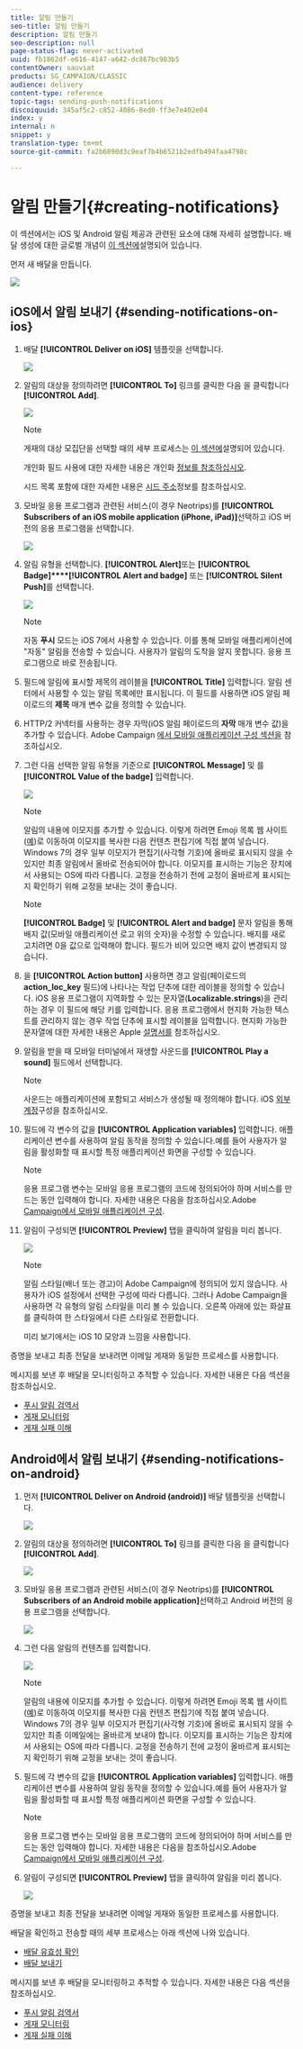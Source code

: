 ```yaml
---
title: 알림 만들기
seo-title: 알림 만들기
description: 알림 만들기
seo-description: null
page-status-flag: never-activated
uuid: fb1862df-e616-4147-a642-dc867bc983b5
contentOwner: sauviat
products: SG_CAMPAIGN/CLASSIC
audience: delivery
content-type: reference
topic-tags: sending-push-notifications
discoiquuid: 345af5c2-c852-4086-8ed0-ff3e7e402e04
index: y
internal: n
snippet: y
translation-type: tm+mt
source-git-commit: fa2b6890d3c9eaf7b4b6521b2edfb494faa4798c

---
```



# 알림 만들기{#creating-notifications}

이 섹션에서는 iOS 및 Android 알림 제공과 관련된 요소에 대해 자세히 설명합니다. 배달 생성에 대한 글로벌 개념이 [이 섹션에](../../delivery/using/steps-about-delivery-creation-steps.md)설명되어 있습니다.

먼저 새 배달을 만듭니다.

![](assets/nmac_delivery_1.png)

## iOS에서 알림 보내기 {#sending-notifications-on-ios}

1. 배달 **[!UICONTROL Deliver on iOS]** 템플릿을 선택합니다.

   ![](assets/nmac_delivery_ios_1.png)

1. 알림의 대상을 정의하려면 **[!UICONTROL To]** 링크를 클릭한 다음 을 클릭합니다 **[!UICONTROL Add]**.

   ![](assets/nmac_delivery_ios_2.png)

   >[!NOTE]
   >
   >게재의 대상 모집단을 선택할 때의 세부 프로세스는 [이 섹션에](../../delivery/using/steps-defining-the-target-population.md)설명되어 있습니다.
   >
   >개인화 필드 사용에 대한 자세한 내용은 개인화 [정보를 참조하십시오](../../delivery/using/about-personalization.md).
   >
   >시드 목록 포함에 대한 자세한 내용은 [시드 주소](../../delivery/using/about-seed-addresses.md)정보를 참조하십시오.

1. 모바일 응용 프로그램과 관련된 서비스(이 경우 Neotrips)를 **[!UICONTROL Subscribers of an iOS mobile application (iPhone, iPad)]**&#x200B;선택하고 iOS 버전의 응용 프로그램을 선택합니다.

   ![](assets/nmac_delivery_ios_3.png)

1. 알림 유형을 선택합니다. **[!UICONTROL Alert]**&#x200B;또는 **[!UICONTROL Badge]****[!UICONTROL Alert and badge]** 또는 **[!UICONTROL Silent Push]**&#x200B;를 선택합니다.

   ![](assets/nmac_delivery_ios_4.png)

   >[!NOTE]
   >
   >자동 **푸시** 모드는 iOS 7에서 사용할 수 있습니다. 이를 통해 모바일 애플리케이션에 &quot;자동&quot; 알림을 전송할 수 있습니다. 사용자가 알림의 도착을 알지 못합니다. 응용 프로그램으로 바로 전송됩니다.

1. 필드에 알림에 표시할 제목의 레이블을 **[!UICONTROL Title]** 입력합니다. 알림 센터에서 사용할 수 있는 알림 목록에만 표시됩니다. 이 필드를 사용하면 iOS 알림 페이로드의 **제목** 매개 변수 값을 정의할 수 있습니다.
1. HTTP/2 커넥터를 사용하는 경우 자막(iOS 알림 페이로드의 **자막** 매개 변수 값)을 추가할 수 있습니다. Adobe Campaign [에서 모바일 애플리케이션 구성 섹션을](../../delivery/using/configuring-the-mobile-application.md) 참조하십시오.
1. 그런 다음 선택한 알림 유형을 기준으로 **[!UICONTROL Message]** 및 를 **[!UICONTROL Value of the badge]** 입력합니다.

   ![](assets/nmac_delivery_ios_5.png)

   >[!NOTE]
   >
   >알림의 내용에 이모지를 추가할 수 있습니다. 이렇게 하려면 Emoji 목록 웹 사이트([예](https://www.utf8-chartable.de/unicode-utf8-table.pl?start=9728))로 이동하여 이모지를 복사한 다음 컨텐츠 편집기에 직접 붙여 넣습니다. Windows 7의 경우 일부 이모지가 편집기(사각형 기호)에 올바로 표시되지 않을 수 있지만 최종 알림에서 올바로 전송되어야 합니다. 이모지를 표시하는 기능은 장치에서 사용되는 OS에 따라 다릅니다. 교정을 전송하기 전에 교정이 올바르게 표시되는지 확인하기 위해 교정을 보내는 것이 좋습니다.

   >[!NOTE]
   >
   >**[!UICONTROL Badge]** 및 **[!UICONTROL Alert and badge]** 문자 알림을 통해 배지 값(모바일 애플리케이션 로고 위의 숫자)을 수정할 수 있습니다. 배지를 새로 고치려면 0을 값으로 입력해야 합니다. 필드가 비어 있으면 배지 값이 변경되지 않습니다.

1. 을 **[!UICONTROL Action button]** 사용하면 경고 알림(페이로드의&#x200B;**action_loc_key** 필드)에 나타나는 작업 단추에 대한 레이블을 정의할 수 있습니다. iOS 응용 프로그램이 지역화할 수 있는 문자열(**Localizable.strings**)을 관리하는 경우 이 필드에 해당 키를 입력합니다. 응용 프로그램에서 현지화 가능한 텍스트를 관리하지 않는 경우 작업 단추에 표시할 레이블을 입력합니다. 현지화 가능한 문자열에 대한 자세한 내용은 Apple [설명서를](https://developer.apple.com/library/content/documentation/NetworkingInternet/Conceptual/RemoteNotificationsPG/CreatingtheNotificationPayload.md#//apple_ref/doc/uid/TP40008194-CH10-SW1) 참조하십시오.
1. 알림을 받을 때 모바일 터미널에서 재생할 사운드를 **[!UICONTROL Play a sound]** 필드에서 선택합니다.

   >[!NOTE]
   >
   >사운드는 애플리케이션에 포함되고 서비스가 생성될 때 정의해야 합니다. iOS [외부 계정](../../delivery/using/configuring-the-mobile-application.md#configuring-external-account-ios)구성을 참조하십시오.

1. 필드에 각 변수의 값을 **[!UICONTROL Application variables]** 입력합니다. 애플리케이션 변수를 사용하여 알림 동작을 정의할 수 있습니다.예를 들어 사용자가 알림을 활성화할 때 표시할 특정 애플리케이션 화면을 구성할 수 있습니다.

   >[!NOTE]
   >
   >응용 프로그램 변수는 모바일 응용 프로그램의 코드에 정의되어야 하며 서비스를 만드는 동안 입력해야 합니다. 자세한 내용은 다음을 참조하십시오.Adobe [Campaign에서 모바일 애플리케이션 구성](../../delivery/using/configuring-the-mobile-application.md).

1. 알림이 구성되면 **[!UICONTROL Preview]** 탭을 클릭하여 알림을 미리 봅니다.

   ![](assets/nmac_intro_2.png)

   >[!NOTE]
   >
   >알림 스타일(배너 또는 경고)이 Adobe Campaign에 정의되어 있지 않습니다. 사용자가 iOS 설정에서 선택한 구성에 따라 다릅니다. 그러나 Adobe Campaign을 사용하면 각 유형의 알림 스타일을 미리 볼 수 있습니다. 오른쪽 아래에 있는 화살표를 클릭하여 한 스타일에서 다른 스타일로 전환합니다.
   >
   >미리 보기에서는 iOS 10 모양과 느낌을 사용합니다.

증명을 보내고 최종 전달을 보내려면 이메일 게재와 동일한 프로세스를 사용합니다.

메시지를 보낸 후 배달을 모니터링하고 추적할 수 있습니다. 자세한 내용은 다음 섹션을 참조하십시오.

* [푸시 알림 검역서](../../delivery/using/understanding-quarantine-management.md#push-notification-quarantines)
* [게재 모니터링](../../delivery/using/monitoring-a-delivery.md)
* [게재 실패 이해](../../delivery/using/understanding-delivery-failures.md)

## Android에서 알림 보내기 {#sending-notifications-on-android}

1. 먼저 **[!UICONTROL Deliver on Android (android)]** 배달 템플릿을 선택합니다.

   ![](assets/nmac_delivery_android_1.png)

1. 알림의 대상을 정의하려면 **[!UICONTROL To]** 링크를 클릭한 다음 을 클릭합니다 **[!UICONTROL Add]**.

   ![](assets/nmac_delivery_android_2.png)

1. 모바일 응용 프로그램과 관련된 서비스(이 경우 Neotrips)를 **[!UICONTROL Subscribers of an Android mobile application]**&#x200B;선택하고 Android 버전의 응용 프로그램을 선택합니다.

   ![](assets/nmac_delivery_android_3.png)

1. 그런 다음 알림의 컨텐츠를 입력합니다.

   ![](assets/nmac_delivery_android_4.png)

   >[!NOTE]
   >
   >알림의 내용에 이모지를 추가할 수 있습니다. 이렇게 하려면 Emoji 목록 웹 사이트([예](https://www.utf8-chartable.de/unicode-utf8-table.pl?start=9728))로 이동하여 이모지를 복사한 다음 컨텐츠 편집기에 직접 붙여 넣습니다. Windows 7의 경우 일부 이모지가 편집기(사각형 기호)에 올바로 표시되지 않을 수 있지만 최종 이메일에는 올바르게 보내야 합니다. 이모지를 표시하는 기능은 장치에서 사용되는 OS에 따라 다릅니다. 교정을 전송하기 전에 교정이 올바르게 표시되는지 확인하기 위해 교정을 보내는 것이 좋습니다.

1. 필드에 각 변수의 값을 **[!UICONTROL Application variables]** 입력합니다. 애플리케이션 변수를 사용하여 알림 동작을 정의할 수 있습니다.예를 들어 사용자가 알림을 활성화할 때 표시할 특정 애플리케이션 화면을 구성할 수 있습니다.

   >[!NOTE]
   >
   >응용 프로그램 변수는 모바일 응용 프로그램의 코드에 정의되어야 하며 서비스를 만드는 동안 입력해야 합니다. 자세한 내용은 다음을 참조하십시오.Adobe [Campaign에서 모바일 애플리케이션 구성](../../delivery/using/configuring-the-mobile-application.md).

1. 알림이 구성되면 **[!UICONTROL Preview]** 탭을 클릭하여 알림을 미리 봅니다.

   ![](assets/nmac_intro_1.png)

증명을 보내고 최종 전달을 보내려면 이메일 게재와 동일한 프로세스를 사용합니다.

배달을 확인하고 전송할 때의 세부 프로세스는 아래 섹션에 나와 있습니다.

* [배달 유효성 확인](../../delivery/using/steps-validating-the-delivery.md)
* [배달 보내기](../../delivery/using/steps-sending-the-delivery.md)

메시지를 보낸 후 배달을 모니터링하고 추적할 수 있습니다. 자세한 내용은 다음 섹션을 참조하십시오.

* [푸시 알림 검역서](../../delivery/using/understanding-quarantine-management.md#push-notification-quarantines)
* [게재 모니터링](../../delivery/using/monitoring-a-delivery.md)
* [게재 실패 이해](../../delivery/using/understanding-delivery-failures.md)
